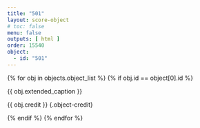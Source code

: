```yaml
---
title: "501"
layout: score-object
# toc: false
menu: false
outputs: [ html ]
order: 15540
object:
  - id: "501"
---
```


{% for obj in objects.object_list %}
{% if obj.id == object[0].id %}

{{ obj.extended_caption }}

{{ obj.credit }} {.object-credit}

{% endif %}
{% endfor %}
